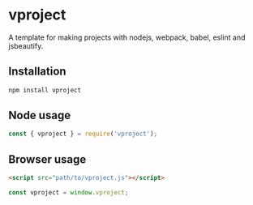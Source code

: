 # vproject

A template for making projects with nodejs, webpack, babel, eslint and jsbeautify.

## Installation

```bash
npm install vproject
```

## Node usage

```js
const { vproject } = require('vproject');
```

## Browser usage

```html
<script src="path/to/vproject.js"></script>
```

```js
const vproject = window.vproject;
```
